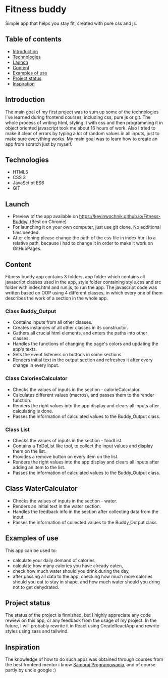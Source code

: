 ﻿# Fitness buddy
Simple app that helps you stay fit, created with pure css and js.
## Table of contents
* [Introduction](#introduction)
* [Technologies](#technologies)
* [Launch](#launch)
* [Content](#content)
* [Examples of use](#examples_of_use)
* [Project status](#project_status)
* [Inspiration](#inspiration)

## Introduction
The main goal of my first project was to sum up some of the technologies I`ve learned during frontend courses, including css, pure js or git. The whole process of writing html, styling it with css and then programming it in object oriented javascript took me about 16 hours of work. Also I tried to make it clear of errors by typing a lot of random values in all inputs, just to make sure everything works. My main goal was to learn how to create an app from scratch just by myself.

## Technologies
* HTML5
* CSS 3
* JavaSctipt ES6
* GIT

## Launch
* Preview of the app available on https://kevinwochnik.github.io/Fitness-Buddy/. (Best on Chrome)
* For launching it on your own computer, just use git clone. No additional files needed.
* After cloning please change the path of the css file in index.html to a relative path, because i had to change it in order to make it work on GitHubPages.

## Content
Fitness buddy app contains 3 folders, app folder which contains all javascript classes used in the app, style folder containing style.css and src folder with index.html and run.js, to run the app. The javascript code was written based on OOP using 4 different classes, in which every one of them describes the work of a section in the whole app.

### Class Buddy_Output
* Contains inputs from all other classes.
* Creates instances of all other classes in its constructor.
* Gathers all crucial html elements, and enters the paths into other classes.
* Handles the functions of changing the page's colors and updating the app's texts.
* Sets the event listeners on buttons in some sections.
* Renders initial text in the output section and refreshes it after every change in every input.

### Class CaloriesCalculator
* Checks the values of inputs in the section - calorieCalculator.
* Calculates different values (macros), and passes them to the render function.
* Renders the right values into the app display and clears all inputs after calculating is done.
* Passes the information of calculated values to the Buddy_Output class.

### Class List
* Checks the values of inputs in the section - foodList.
* Contains a ToDoList like tool, to collect the input values and display them on the list.
* Provides a remove button on every item on the list.
* Renders the right values into the app display and clears all inputs after adding an item to the list.
* Passes the information of calculated values to the Buddy_Output class.

## Class WaterCalculator
* Checks the values of inputs in the section - water.
* Renders an initial text in the water section.
* Handles the feedback info in the section after collecting data from the input.
* Passes the information of collected values to the Buddy_Output class.

## Examples of use
This app can be used to:
* calculate your daily demand of calories,
* calculate how many calories you have already eaten,
* check how much water should you drink during the day,
* after passing all data to the app, checking how much more calories should you eat to stay in shape, and how much water should you dring not to get dehydrated.


## Project status
The status of the project is finnished, but I highly appreciate any code rewiew on this app, or any feedback from the usage of my project. In the future, I will probably rewrite it in React using CreateReactApp and rewrite styles using sass and tailwind.

## Inspiration
The knowledge of how to do such apps was obtained through courses from the best frontend mentor i know [Samuraj Programowania](https://websamuraj.pl/), and of course partly by uncle google :)
